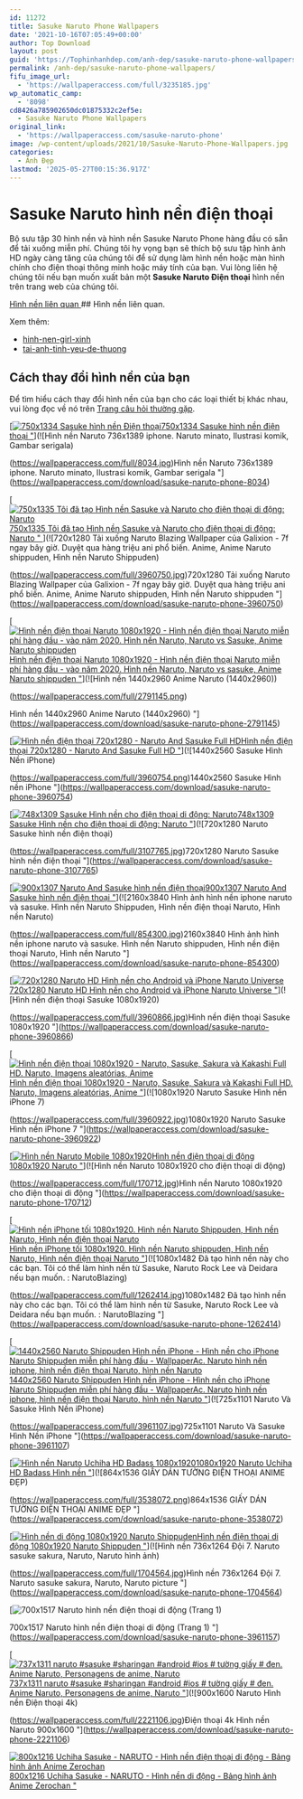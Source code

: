 ```yaml
---
id: 11272
title: Sasuke Naruto Phone Wallpapers
date: '2021-10-16T07:05:49+00:00'
author: Top Download
layout: post
guid: 'https://Tophinhanhdep.com/anh-dep/sasuke-naruto-phone-wallpapers/'
permalink: /anh-dep/sasuke-naruto-phone-wallpapers/
fifu_image_url:
  - 'https://wallpaperaccess.com/full/3235185.jpg'
wp_automatic_camp:
  - '8098'
cd8426a785902650dc01875332c2ef5e:
  - Sasuke Naruto Phone Wallpapers
original_link:
  - 'https://wallpaperaccess.com/sasuke-naruto-phone'
image: /wp-content/uploads/2021/10/Sasuke-Naruto-Phone-Wallpapers.jpg
categories:
  - Ảnh Đẹp
lastmod: '2025-05-27T00:15:36.917Z'
---
```

# Sasuke Naruto hình nền điện thoại

Bộ sưu tập 30 hình nền và hình nền Sasuke Naruto Phone hàng đầu có sẵn để tải xuống miễn phí. Chúng tôi hy vọng bạn sẽ thích bộ sưu tập hình ảnh HD ngày càng tăng của chúng tôi để sử dụng làm hình nền hoặc màn hình chính cho điện thoại thông minh hoặc máy tính của bạn. Vui lòng liên hệ chúng tôi nếu bạn muốn xuất bản một **Sasuke Naruto Điện thoại** hình nền trên trang web của chúng tôi.

[Hình nền liên quan ](#related) ## Hình nền liên quan.

   
 Xem thêm:

   
- [hinh-nen-girl-xinh](https://tophinhanhdep.com/gai-xinh/hinh-nen-girl-xinh/)
- [tai-anh-tinh-yeu-de-thuong](https://tophinhanhdep.com/anh-tinh-yeu/tai-anh-tinh-yeu-de-thuong/)

## Cách thay đổi hình nền của bạn

Để tìm hiểu cách thay đổi hình nền của bạn cho các loại thiết bị khác nhau, vui lòng đọc về nó trên [Trang câu hỏi thường gặp](https://tophinhanhdep.com/faq/).

  
[[![750x1334 Sasuke hình nền Điện thoại](https://wallpaperaccess.com/full/3235185.jpg)750x1334 Sasuke hình nền điện thoại "](https://wallpaperaccess.com/download/sasuke-naruto-phone-3235185)](![Hình nền Naruto 736x1389 iphone.  Naruto minato, Ilustrasi komik, Gambar serigala)

(https://wallpaperaccess.com/full/8034.jpg)Hình nền Naruto 736x1389 iphone. Naruto minato, Ilustrasi komik, Gambar serigala "](https://wallpaperaccess.com/download/sasuke-naruto-phone-8034)

[[![750x1335 Tôi đã tạo Hình nền Sasuke và Naruto cho điện thoại di động: Naruto](https://wallpaperaccess.com/full/2944281.png)750x1335 Tôi đã tạo Hình nền Sasuke và Naruto cho điện thoại di động: Naruto " ](https://wallpaperaccess.com/download/sasuke-naruto-phone-2944281)](![720x1280 Tải xuống Naruto Blazing Wallpaper của Galixion - 7f ngay bây giờ.  Duyệt qua hàng triệu ani phổ biến.  Anime, Anime Naruto shippuden, Hình nền Naruto Shippuden)

(https://wallpaperaccess.com/full/3960750.jpg)720x1280 Tải xuống Naruto Blazing Wallpaper của Galixion - 7f ngay bây giờ. Duyệt qua hàng triệu ani phổ biến. Anime, Anime Naruto shippuden, Hình nền Naruto shippuden "](https://wallpaperaccess.com/download/sasuke-naruto-phone-3960750)

[[![Hình nền điện thoại Naruto 1080x1920 - Hình nền điện thoại Naruto miễn phí hàng đầu - vào năm 2020. Hình nền Naruto, Naruto vs Sasuke, Anime Naruto shippuden](https://wallpaperaccess.com/full/3917119.jpg)Hình nền điện thoại Naruto 1080x1920 - Hình nền điện thoại Naruto miễn phí hàng đầu - vào năm 2020. Hình nền Naruto, Naruto vs sasuke, Anime Naruto shippuden "](https://wallpaperaccess.com/download/sasuke-naruto-phone-3917119)](![Hình nền 1440x2960 ​​Anime Naruto (1440x2960))

(https://wallpaperaccess.com/full/2791145.png)

Hình nền 1440x2960 ​​Anime Naruto (1440x2960) "](https://wallpaperaccess.com/download/sasuke-naruto-phone-2791145)

[[![Hình nền điện thoại 720x1280 - Naruto And Sasuke Full HD](https://wallpaperaccess.com/full/1645676.jpg)Hình nền điện thoại 720x1280 - Naruto And Sasuke Full HD "](https://wallpaperaccess.com/download/sasuke-naruto-phone-1645676)](![1440x2560 Sasuke Hình Nền iPhone)

(https://wallpaperaccess.com/full/3960754.png)1440x2560 Sasuke Hình nền iPhone "](https://wallpaperaccess.com/download/sasuke-naruto-phone-3960754)

[[![748x1309 Sasuke Hình nền cho điện thoại di động: Naruto](https://wallpaperaccess.com/full/3717426.png)748x1309 Sasuke Hình nền cho điện thoại di động: Naruto "](https://wallpaperaccess.com/download/sasuke-naruto-phone-3717426)](![720x1280 Naruto Sasuke hình nền điện thoại)

(https://wallpaperaccess.com/full/3107765.jpg)720x1280 Naruto Sasuke hình nền điện thoại "](https://wallpaperaccess.com/download/sasuke-naruto-phone-3107765)

[[![900x1307 Naruto And Sasuke hình nền điện thoại](https://wallpaperaccess.com/full/3960819.jpg)900x1307 Naruto And Sasuke hình nền điện thoại "](https://wallpaperaccess.com/download/sasuke-naruto-phone-3960819)](![2160x3840 Hình ảnh hình nền iphone naruto và sasuke.  Hình nền Naruto Shippuden, Hình nền điện thoại Naruto, Hình nền Naruto)

(https://wallpaperaccess.com/full/854300.jpg)2160x3840 Hình ảnh hình nền iphone naruto và sasuke. Hình nền Naruto shippuden, Hình nền điện thoại Naruto, Hình nền Naruto "](https://wallpaperaccess.com/download/sasuke-naruto-phone-854300)

[[![720x1280 Naruto HD Hình nền cho Android và iPhone Naruto Universe](https://wallpaperaccess.com/full/517602.jpg)720x1280 Naruto HD Hình nền cho Android và iPhone Naruto Universe "](https://wallpaperaccess.com/download/sasuke-naruto-phone-517602)](![Hình nền điện thoại Sasuke 1080x1920)

(https://wallpaperaccess.com/full/3960866.jpg)Hình nền điện thoại Sasuke 1080x1920 "](https://wallpaperaccess.com/download/sasuke-naruto-phone-3960866)

[[![Hình nền điện thoại 1080x1920 - Naruto, Sasuke, Sakura và Kakashi Full HD.  Naruto, Imagens aleatórias, Anime](https://wallpaperaccess.com/full/3960891.jpg)Hình nền điện thoại 1080x1920 - Naruto, Sasuke, Sakura và Kakashi Full HD. Naruto, Imagens aleatórias, Anime "](https://wallpaperaccess.com/download/sasuke-naruto-phone-3960891)](![1080x1920 Naruto Sasuke Hình nền iPhone 7)

(https://wallpaperaccess.com/full/3960922.jpg)1080x1920 Naruto Sasuke Hình nền iPhone 7 "](https://wallpaperaccess.com/download/sasuke-naruto-phone-3960922)

[[![Hình nền Naruto Mobile 1080x1920](https://wallpaperaccess.com/full/863913.jpg)Hình nền điện thoại di động 1080x1920 Naruto "](https://wallpaperaccess.com/download/sasuke-naruto-phone-863913)](![Hình nền Naruto 1080x1920 cho điện thoại di động)

(https://wallpaperaccess.com/full/170712.jpg)Hình nền Naruto 1080x1920 cho điện thoại di động "](https://wallpaperaccess.com/download/sasuke-naruto-phone-170712)

[[![Hình nền iPhone tối 1080x1920.  Hình nền Naruto Shippuden, Hình nền Naruto, Hình nền điện thoại Naruto](https://wallpaperaccess.com/full/913268.jpg)Hình nền iPhone tối 1080x1920. Hình nền Naruto shippuden, Hình nền Naruto, Hình nền điện thoại Naruto "](https://wallpaperaccess.com/download/sasuke-naruto-phone-913268)](![1080x1482 Đã tạo hình nền này cho các bạn.  Tôi có thể làm hình nền từ Sasuke, Naruto Rock Lee và Deidara nếu bạn muốn.  : NarutoBlazing)

(https://wallpaperaccess.com/full/1262414.jpg)1080x1482 Đã tạo hình nền này cho các bạn. Tôi có thể làm hình nền từ Sasuke, Naruto Rock Lee và Deidara nếu bạn muốn. : NarutoBlazing "](https://wallpaperaccess.com/download/sasuke-naruto-phone-1262414)

[[![1440x2560 Naruto Shippuden Hình nền iPhone - Hình nền cho iPhone Naruto Shippuden miễn phí hàng đầu - WallpaperAc.  Naruto hình nền iphone, hình nền điện thoại Naruto, hình nền Naruto](https://wallpaperaccess.com/full/3066434.jpg)1440x2560 Naruto Shippuden Hình nền iPhone - Hình nền cho iPhone Naruto Shippuden miễn phí hàng đầu - WallpaperAc. Naruto hình nền iphone, hình nền điện thoại Naruto, hình nền Naruto "](https://wallpaperaccess.com/download/sasuke-naruto-phone-3066434)](![725x1101 Naruto Và Sasuke Hình Nền iPhone)

(https://wallpaperaccess.com/full/3961107.jpg)725x1101 Naruto Và Sasuke Hình Nền iPhone "](https://wallpaperaccess.com/download/sasuke-naruto-phone-3961107)

[[![Hình nền Naruto Uchiha HD Badass 1080x1920](https://wallpaperaccess.com/full/3961119.jpg)1080x1920 Naruto Uchiha HD Badass Hình nền "](https://wallpaperaccess.com/download/sasuke-naruto-phone-3961119)](![864x1536 GIẤY DÁN TƯỜNG ĐIỆN THOẠI ANIME ĐẸP)

(https://wallpaperaccess.com/full/3538072.png)864x1536 GIẤY DÁN TƯỜNG ĐIỆN THOẠI ANIME ĐẸP "](https://wallpaperaccess.com/download/sasuke-naruto-phone-3538072)

[[![Hình nền di động 1080x1920 Naruto Shippuden](https://wallpaperaccess.com/full/3235430.jpg)Hình nền điện thoại di động 1080x1920 Naruto Shippuden "](https://wallpaperaccess.com/download/sasuke-naruto-phone-3235430)](![Hình nền 736x1264 Đội 7.  Naruto sasuke sakura, Naruto, Naruto hình ảnh)

(https://wallpaperaccess.com/full/1704564.jpg)Hình nền 736x1264 Đội 7. Naruto sasuke sakura, Naruto, Naruto picture "](https://wallpaperaccess.com/download/sasuke-naruto-phone-1704564)

[![700x1517 Naruto hình nền điện thoại di động (Trang 1)](https://wallpaperaccess.com/full/3961157.jpg)

700x1517 Naruto hình nền điện thoại di động (Trang 1) "](https://wallpaperaccess.com/download/sasuke-naruto-phone-3961157)

[[![737x1311 naruto #sasuke #sharingan #android #ios # tường giấy # đen.  Anime Naruto, Personagens de anime, Naruto](https://wallpaperaccess.com/full/3961230.jpg)737x1311 naruto #sasuke #sharingan #android #ios # tường giấy # đen. Anime Naruto, Personagens de anime, Naruto "](https://wallpaperaccess.com/download/sasuke-naruto-phone-3961230)](![900x1600 Naruto Hình nền Điện thoại 4k)

(https://wallpaperaccess.com/full/2221106.jpg)Điện thoại 4k Hình nền Naruto 900x1600 "](https://wallpaperaccess.com/download/sasuke-naruto-phone-2221106)

[![800x1216 Uchiha Sasuke - NARUTO - Hình nền điện thoại di động - Bảng hình ảnh Anime Zerochan](https://wallpaperaccess.com/full/962186.jpg)800x1216 Uchiha Sasuke - NARUTO - Hình nền di động - Bảng hình ảnh Anime Zerochan "](https://wallpaperaccess.com/download/sasuke-naruto-phone-962186)
